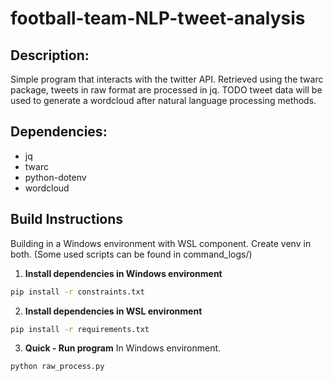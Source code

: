 # football-team-NLP-tweet-analysis

## Description:

Simple program that interacts with the twitter API. Retrieved using the twarc package, tweets in raw format are processed in jq. TODO tweet data will be used to generate a wordcloud after natural language processing methods.

## Dependencies:

- jq
- twarc
- python-dotenv
- wordcloud

## Build Instructions

Building in a Windows environment with WSL component. Create venv in both. (Some used scripts can be found
in command_logs/)

1. **Install dependencies in Windows environment**
```sh
pip install -r constraints.txt
```

2. **Install dependencies in WSL environment**
```sh
pip install -r requirements.txt
```

3. **Quick - Run program**
In Windows environment.

```sh
python raw_process.py
```
